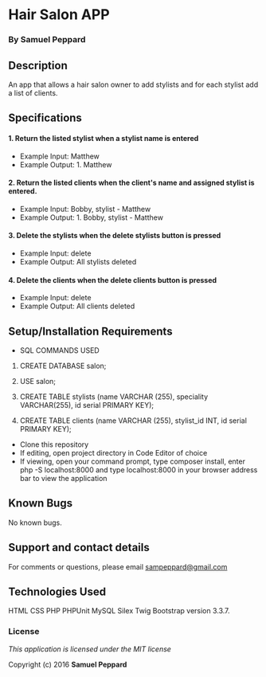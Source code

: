 # Hair Salon APP

### By **Samuel Peppard**

## Description

An app that allows a hair salon owner to add stylists and for each stylist add a list of clients.

## Specifications

#### 1. Return the listed stylist when a stylist name is entered

* Example Input: Matthew
* Example Output: 1. Matthew

#### 2. Return the listed clients when the client's name and assigned stylist is entered.

* Example Input: Bobby, stylist - Matthew
* Example Output: 1. Bobby, stylist - Matthew

#### 3. Delete the stylists when the delete stylists button is pressed

* Example Input: delete
* Example Output: All stylists deleted

#### 4. Delete the clients when the delete clients button is pressed

* Example Input: delete
* Example Output: All clients deleted

## Setup/Installation Requirements

* SQL COMMANDS USED

1. CREATE DATABASE salon;

2. USE salon;

3. CREATE TABLE stylists (name VARCHAR (255), speciality VARCHAR(255), id serial PRIMARY KEY);

4. CREATE TABLE clients (name VARCHAR (255), stylist_id INT, id serial PRIMARY KEY);

* Clone this repository
* If editing, open project directory in Code Editor of choice
* If viewing, open your command prompt, type composer install, enter php -S localhost:8000 and type localhost:8000 in your browser address bar to view the application

## Known Bugs

No known bugs.

## Support and contact details

For comments or questions, please email sampeppard@gmail.com

## Technologies Used

HTML
CSS
PHP
PHPUnit
MySQL
Silex
Twig
Bootstrap version 3.3.7.

### License

*This application is licensed under the MIT license*

Copyright (c) 2016 **Samuel Peppard**

